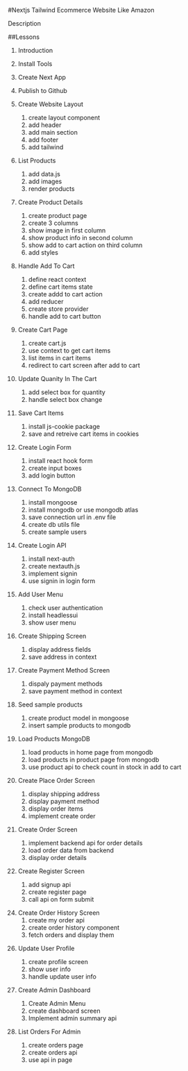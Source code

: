 #Nextjs Tailwind Ecommerce Website Like Amazon

Description

##Lessons

1. Introduction 
2. Install Tools  
3. Create Next App 
4. Publish to Github 

5. Create Website Layout
   1. create layout component
   2. add header
   3. add main section
   4. add footer
   5. add tailwind 

6. List Products
   1. add data.js
   2. add images
   3. render products

7. Create Product Details
   1. create product page
   2. create 3 columns
   3. show image in first column
   4. show product info in second column
   5. show add to cart action on third column
   6. add styles

8. Handle Add To Cart
   1. define react context
   2. define cart items state
   3. create addd to cart action
   4. add reducer
   5. create store provider
   6. handle add to cart button

9. Create Cart Page
   1. create cart.js
   2. use context to get cart items
   3. list items in cart items
   4. redirect to cart screen after add to cart

10. Update Quanity In The Cart
    1. add select box for quantity
    2. handle select box change

11. Save Cart Items
    1. install js-cookie package
    2. save and retreive cart items in cookies

12. Create Login Form
    1. install react hook form
    2. create input boxes
    3. add login button

13. Connect To MongoDB
    1. install mongoose
    2. install mongodb or use mongodb atlas
    3. save connection url in .env file
    4. create db utils file
    5. create sample users

14. Create Login API
    1. install next-auth
    2. create nextauth.js
    3. implement signin
    4. use signin in login form

15. Add User Menu
    1. check user authentication
    2. install headlessui
    3. show user menu    

16. Create Shipping Screen
    1. display address fields
    2. save address in context

17. Create Payment Method Screen
    1. dispaly payment methods
    2. save payment method in context

18. Seed sample products
    1. create product model in mongoose   
    2. insert sample products to mongodb
 
19. Load Products MongoDB
    1. load products in home page from mongodb
    2. load products in product page from mongodb
    3. use product api to check count in stock in add to cart

20. Create Place Order Screen
    1. display shipping address
    2. display payment method
    3. display order items
    4. implement create order

21. Create Order Screen
    1. implement backend api for order details
    2. load order data from backend
    3. display order details

22. Create Register Screen
    1. add signup api
    2. create register page
    3. call api on form submit

<!-- 23. Pay Order By PayPal
    1. add paypal button
    2. handle payment
    3. create backend api
    4. update order state -->

24. Create Order History Screen
    1. create my order api
    2. create order history component
    3. fetch orders and display them

<!-- 25. Publish On Vercel
    1. create vercel account
    2. connect to github
    3. set next auth and mongodb db in env vars
    4. push code to github -->

26. Update User Profile
    1. create profile screen
    2. show user info
    3. handle update user info

27. Create Admin Dashboard
    1. Create Admin Menu
    2. create dashboard screen
    3. Implement admin summary api

28. List Orders For Admin
    1. create orders page
    2. create orders api
    3. use api in page

<!-- 29. Deliver Order For Admin
    1. create deliver api
    2. add deliver button
    3. implement click handler -->

